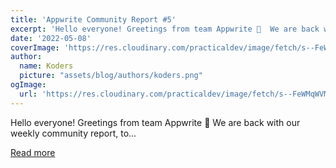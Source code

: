 ```yaml
---
title: 'Appwrite Community Report #5'
excerpt: 'Hello everyone! Greetings from team Appwrite 👋  We are back with our weekly community report, to...'
date: '2022-05-08'
coverImage: 'https://res.cloudinary.com/practicaldev/image/fetch/s--FeWMqWVM--/c_imagga_scale,f_auto,fl_progressive,h_420,q_auto,w_1000/https://dev-to-uploads.s3.amazonaws.com/uploads/articles/kawqlqr0ge31vecnimfl.png'
author:
  name: Koders
  picture: "assets/blog/authors/koders.png"
ogImage:
  url: 'https://res.cloudinary.com/practicaldev/image/fetch/s--FeWMqWVM--/c_imagga_scale,f_auto,fl_progressive,h_420,q_auto,w_1000/https://dev-to-uploads.s3.amazonaws.com/uploads/articles/kawqlqr0ge31vecnimfl.png'
---
```


Hello everyone! Greetings from team Appwrite 👋  We are back with our weekly community report, to...

[Read more](https://dev.to/appwrite/appwrite-community-report-5-n2f)
